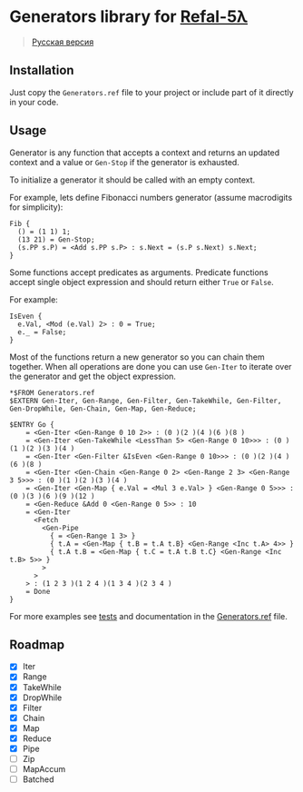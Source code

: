 # Generators library for [Refal-5λ](https://github.com/bmstu-iu9/refal-5-lambda)

> [Русская версия](./README.ru.md)

## Installation

Just copy the `Generators.ref` file to your project or include part of it directly in your code.

## Usage

Generator is any function that accepts a context and returns an updated context and a value or `Gen-Stop` if the generator is exhausted.

To initialize a generator it should be called with an empty context.

For example, lets define Fibonacci numbers generator (assume macrodigits for simplicity):
```refal
Fib {
  () = (1 1) 1;
  (13 21) = Gen-Stop;
  (s.PP s.P) = <Add s.PP s.P> : s.Next = (s.P s.Next) s.Next;
}
```

Some functions accept predicates as arguments. Predicate functions accept single object expression and should return either `True` or `False`.

For example:
```refal
IsEven {
  e.Val, <Mod (e.Val) 2> : 0 = True;
  e._ = False;
}
```

Most of the functions return a new generator so you can chain them together. When all operations are done you can use `Gen-Iter` to iterate over the generator and get the object expression.

```refal
*$FROM Generators.ref
$EXTERN Gen-Iter, Gen-Range, Gen-Filter, Gen-TakeWhile, Gen-Filter, Gen-DropWhile, Gen-Chain, Gen-Map, Gen-Reduce;

$ENTRY Go {
    = <Gen-Iter <Gen-Range 0 10 2>> : (0 )(2 )(4 )(6 )(8 )
    = <Gen-Iter <Gen-TakeWhile <LessThan 5> <Gen-Range 0 10>>> : (0 )(1 )(2 )(3 )(4 )
    = <Gen-Iter <Gen-Filter &IsEven <Gen-Range 0 10>>> : (0 )(2 )(4 )(6 )(8 )
    = <Gen-Iter <Gen-Chain <Gen-Range 0 2> <Gen-Range 2 3> <Gen-Range 3 5>>> : (0 )(1 )(2 )(3 )(4 )
    = <Gen-Iter <Gen-Map { e.Val = <Mul 3 e.Val> } <Gen-Range 0 5>>> : (0 )(3 )(6 )(9 )(12 )
    = <Gen-Reduce &Add 0 <Gen-Range 0 5>> : 10
    = <Gen-Iter
      <Fetch
        <Gen-Pipe
          { = <Gen-Range 1 3> }
          { t.A = <Gen-Map { t.B = t.A t.B} <Gen-Range <Inc t.A> 4>> }
          { t.A t.B = <Gen-Map { t.C = t.A t.B t.C} <Gen-Range <Inc t.B> 5>> }
        >
      >
    > : (1 2 3 )(1 2 4 )(1 3 4 )(2 3 4 )
    = Done
}
```

For more examples see [tests](./tests/) and documentation in the [Generators.ref](./Generators.ref) file.


## Roadmap

- [x] Iter
- [x] Range
- [x] TakeWhile
- [x] DropWhile
- [x] Filter
- [x] Chain
- [x] Map
- [x] Reduce
- [x] Pipe
- [ ] Zip
- [ ] MapAccum
- [ ] Batched
